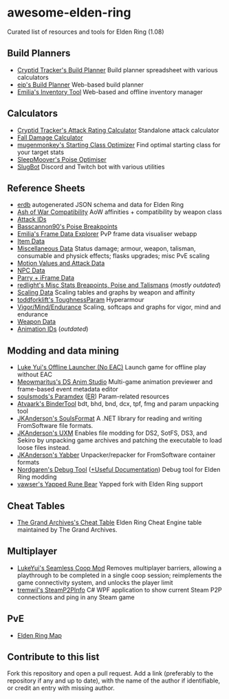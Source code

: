 # awesome-elden-ring

Curated list of resources and tools for Elden Ring (1.08)

## Build Planners

-   [Cryptid Tracker's Build Planner](https://docs.google.com/spreadsheets/d/19Op36P7gdVMkPzFQX6OsjZcfyUjdGOj7Cjk9qFAVj-U/copy) Build planner spreadsheet with various calculators
-   [eip's Build Planner](https://eip.gg/elden-ring/build-planner/) Web-based build planner
-   [Emilia's Inventory Tool](https://er-inventory.nyasu.business) Web-based and offline inventory manager

## Calculators

-   [Cryptid Tracker's Attack Rating Calculator](https://docs.google.com/spreadsheets/d/1q8GBymIayKbQivML-k8yCzUSYGm8YWSFGetIH8mDrbQ/edit#gid=355878972) Standalone attack calculator
-   [Fall Damage Calculator](https://docs.google.com/spreadsheets/d/13i-trk7eewj15mjvmOcBWWmFsRNcuhncCV7jzD_Rh_o/copy)
-   [mugenmonkey's Starting Class Optimizer](https://mugenmonkey.com/eldenring) Find optimal starting class for your target stats
-   [SleepMoover's Poise Optimiser](https://docs.google.com/spreadsheets/d/1pQsSPWTfKk8qxKld0l7ZEzdg8whp0orHFYAwnzb4-hI/edit#gid=1465151196)
-   [SlugBot](https://slugbot.github.io/web/index.html) Discord and Twitch bot with various utilities

## Reference Sheets

-   [erdb](https://github.com/EldenRingDatabase/erdb) autogenerated JSON schema and data for Elden Ring
-   [Ash of War Compatibility](https://docs.google.com/spreadsheets/d/1BTwjJaSX8iEK7TjUi0TbCY34apgH_028_a_j2XcITqY/edit#gid=1383691957) AoW affinities + compatibility by weapon class
-   [Attack IDs](https://docs.google.com/spreadsheets/d/13v1L2Jn_LoCEVfCm5E5blM0_CEtecTAJyGhjerlKI2A/edit#gid=1875679859)
-   [Basscannon90's Poise Breakpoints](https://docs.google.com/spreadsheets/d/1pHudihNsTW3LNP9-AqPKybhwyftl5QI1pD09kl986Ok/edit#gid=0)
-   [Emilia's Frame Data Explorer](https://er-frame-data.nyasu.business/) PvP frame data visualiser webapp
-   [Item Data](https://docs.google.com/spreadsheets/d/1x6LvzrqA9LWXPbzPZBDG8aL4N3Xc_ZxtEFMWpUxQj5c/edit#gid=1415047826)
-   [Miscellaneous Data](https://docs.google.com/spreadsheets/d/1rfYfa5kcyoCuKgnS23dc8J8lLLTqWXsWtq9qG4TxT50/edit#gid=1484010494) Status damage; armour, weapon, talisman, consumable and physick effects; flasks upgrades; misc PvE scaling
-   [Motion Values and Attack Data](https://docs.google.com/spreadsheets/d/1j4bpTbsnp5Xsgw9TP2xv6d8R4qk0ErpE9r_5LGIDraU/edit#gid=0)
-   [NPC Data](https://docs.google.com/spreadsheets/d/1aujq95UfL_oUs3voPt3nGqM1hLhaVJOj6JKB6Np3FD8/edit#gid=815651584)
-   [Parry + iFrame Data](https://docs.google.com/spreadsheets/d/1Hgqmd7FgKbrfPA6Zqu7kobDlVMbNcIj24QLGzztrIFQ/edit#gid=1088082349)
-   [redlight's Misc Stats Breapoints, Poise and Talismans](https://docs.google.com/document/d/12XZrmilWzhT7jhrNSlef9WYo2X0GDaMcruIx90vabTQ/edit) (*mostly outdated*)
-   [Scaling Data](https://docs.google.com/spreadsheets/d/1zoJIRmr-00XC1Rd-SwIpeNoHNpehY2kRHoh-4WeACxc/edit#gid=507492505) Scaling tables and graphs by weapon and affinity
-   [toddforklift's ToughnessParam](https://docs.google.com/spreadsheets/d/11rRg9HDmw_HmHxWdeqN6grzdYYELoBDGMvNNja9NJRI/edit#gid=453229723) Hyperarmour
-   [Vigor/Mind/Endurance](https://docs.google.com/spreadsheets/d/1bsi5OOMfuBma4e0c-FSxiofAitOeDpvruQphBRF-Los/edit#gid=0) Scaling, softcaps and graphs for vigor, mind and endurance
-   [Weapon Data](https://docs.google.com/spreadsheets/d/1ybiI1WgyRs67kGklUXeroi58KDab2KsU_hKutBORiW0/edit#gid=1102808375)
-   [Animation IDs](https://docs.google.com/spreadsheets/d/1acgSYG2SKFiZxnTKRPK31Cd9rdfz0CQULXqkdfVdR-U/edit#gid=0) (*outdated*)

## Modding and data mining

-   [Luke Yui's Offline Launcher (No EAC)](https://www.nexusmods.com/eldenring/mods/98) Launch game for offline play without EAC
-   [Meowmaritus's DS Anim Studio](https://www.patreon.com/Meowmaritus) Multi-game animation previewer and frame-based event metadata editor
-   [soulsmods's Paramdex](https://github.com/soulsmods/Paramdex) ([ER](https://github.com/soulsmods/Paramdex/tree/master/ER)) Param-related resources
-   [Atvaark's BinderTool](https://github.com/Atvaark/BinderTool) bdt, bhd, bnd, dcx, tpf, fmg and param unpacking tool
-   [JKAnderson's SoulsFormat](https://github.com/JKAnderson/SoulsFormats) A .NET library for reading and writing FromSoftware file formats.
-   [JKAnderson's UXM](https://github.com/JKAnderson/UXM) Enables file modding for DS2, SotFS, DS3, and Sekiro by unpacking game archives and patching the executable to load loose files instead.
-   [JKAnderson's Yabber](https://github.com/JKAnderson/Yabber) Unpacker/repacker for FromSoftware container formats
-   [Nordgaren's Debug Tool](https://github.com/Nordgaren/Elden-Ring-Debug-Tool) ([+Useful Documentation](https://github.com/Nordgaren/Elden-Ring-Debug-Tool/tree/master/Documentation)) Debug tool for Elden Ring modding
-   [vawser's Yapped Rune Bear](https://github.com/vawser/Yapped-Rune-Bear) Yapped fork with Elden Ring support

## Cheat Tables

-   [The Grand Archives's Cheat Table](https://github.com/inunorii/Elden-Ring-CT-TGA) Elden Ring Cheat Engine table maintained by The Grand Archives.

## Multiplayer

-   [LukeYui's Seamless Coop Mod](https://www.nexusmods.com/eldenring/mods/510) Removes multiplayer barriers, allowing a playthrough to be completed in a single coop session; reimplements the game connectivity system, and unlocks the player limit
-   [tremwil's SteamP2PInfo](https://github.com/tremwil/SteamP2PInfo) C# WPF application to show current Steam P2P connections and ping in any Steam game

## PvE

-   [Elden Ring Map](https://mapgenie.io/elden-ring/maps/the-lands-between)

## Contribute to this list

Fork this repository and open a pull request. Add a link (preferably to the repository if any and up to date),
with the name of the author if identifiable, or credit an entry with missing author.
